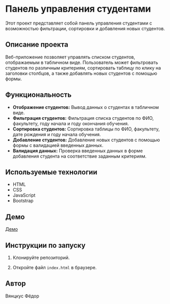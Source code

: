 # Панель управления студентами

Этот проект представляет собой панель управления студентами с возможностью фильтрации, сортировки и добавления новых студентов.

## Описание проекта

Веб-приложение позволяет управлять списком студентов, отображаемым в табличном виде. Пользователь может фильтровать студентов по различным критериям, сортировать таблицу по клику на заголовки столбцов, а также добавлять новых студентов с помощью формы.

## Функциональность

*   **Отображение студентов:** Вывод данных о студентах в табличном виде.
*   **Фильтрация студентов:** Фильтрация списка студентов по ФИО, факультету, году начала и году окончания обучения.
*   **Сортировка студентов:** Сортировка таблицы по ФИО, факультету, дате рождения и году начала обучения.
*   **Добавление студентов:** Добавление новых студентов с помощью формы с валидацией введенных данных.
*   **Валидация данных:** Проверка введенных данных в форме добавления студента на соответствие заданным критериям.


## Используемые технологии

*   HTML
*   CSS
*   JavaScript
*   Bootstrap

## Демо

[Демо](https://vyanckus.github.io/my-portfolio/frontend/list-of-students/)

## Инструкции по запуску

1.  Клонируйте репозиторий.

2.  Откройте файл `index.html` в браузере.


## Автор

Вянцкус Фёдор
